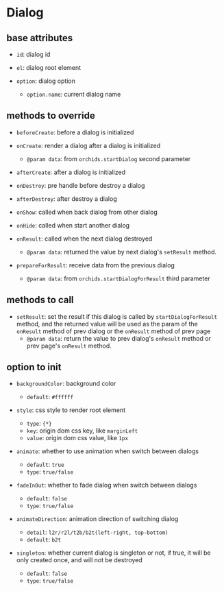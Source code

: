 # Dialog

## base attributes

* `id`: dialog id

* `el`: dialog root element

* `option`: dialog option
    - `option.name`: current dialog name

## methods to override

* `beforeCreate`: before a dialog is initialized

* `onCreate`: render a dialog after a dialog is initialized
    - `@param data`: from `orchids.startDialog` second parameter

* `afterCreate`: after a dialog is initialized

* `onDestroy`: pre handle before destroy a dialog

* `afterDestroy`: after destroy a dialog

* `onShow`: called when back dialog from other dialog

* `onHide`: called when start another dialog

* `onResult`: called when the next dialog destroyed
    - `@param data`: returned the value by next dialog's `setResult` method.

* `prepareForResult`: receive data from the previous dialog
    - `@param data`: from `orchids.startDialogForResult` third parameter
    
## methods to call

* `setResult`: set the result if this dialog is called by `startDialogForResult` method, and the returned value will be used as the param of the `onResult` method of prev dialog or the `onResult` method of prev page
    - `@param data`: return the value to prev dialog's `onResult` method or prev page's `onResult` method.
    
## option to init

* `backgroundColor`: background color
    - `default`: `#ffffff`

* `style`: css style to render root element
    - `type`: `{*}`
    - `key`: origin dom css key, like `marginLeft`
    - `value`: origin dom css value, like `1px`

* `animate`: whether to use animation when switch between dialogs
    - `default`: `true`
    - `type`: `true/false`

* `fadeInOut`: whether to fade dialog when switch between dialogs
    - `default`: `false`
    - `type`: `true/false`

* `animateDirection`: animation direction of switching dialog
    - `detail`: `l2r/r2l/t2b/b2t(left-right, top-bottom)`
    - `default`: `b2t`

* `singleton`: whether current dialog is singleton or not, if true, it will be only created once, and will not be destroyed
    - `default`: `false`
    - `type`: `true/false`